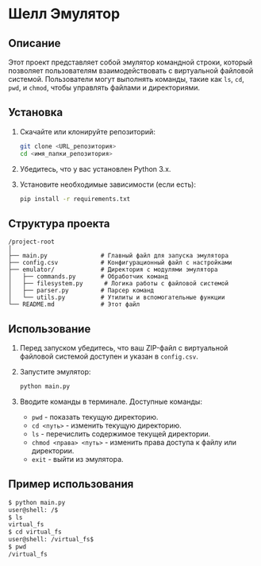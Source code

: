 
# Шелл Эмулятор

## Описание

Этот проект представляет собой эмулятор командной строки, который позволяет пользователям взаимодействовать с виртуальной файловой системой. Пользователи могут выполнять команды, такие как `ls`, `cd`, `pwd`, и `chmod`, чтобы управлять файлами и директориями.

## Установка

1. Скачайте или клонируйте репозиторий:

   ```bash
   git clone <URL_репозитория>
   cd <имя_папки_репозитория>
   ```

2. Убедитесь, что у вас установлен Python 3.x.

3. Установите необходимые зависимости (если есть):

   ```bash
   pip install -r requirements.txt
   ```

## Структура проекта

```
/project-root
│
├── main.py               # Главный файл для запуска эмулятора
├── config.csv            # Конфигурационный файл с настройками
├── emulator/             # Директория с модулями эмулятора
│   ├── commands.py       # Обработчик команд
│   ├── filesystem.py      # Логика работы с файловой системой
│   ├── parser.py         # Парсер команд
│   └── utils.py          # Утилиты и вспомогательные функции
└── README.md             # Этот файл
```

## Использование

1. Перед запуском убедитесь, что ваш ZIP-файл с виртуальной файловой системой доступен и указан в `config.csv`.

2. Запустите эмулятор:

   ```bash
   python main.py
   ```

3. Вводите команды в терминале. Доступные команды:

   - `pwd` - показать текущую директорию.
   - `cd <путь>` - изменить текущую директорию.
   - `ls` - перечислить содержимое текущей директории.
   - `chmod <права> <путь>` - изменить права доступа к файлу или директории.
   - `exit` - выйти из эмулятора.

## Пример использования

```bash
$ python main.py
user@shell: /$
$ ls
virtual_fs
$ cd virtual_fs
user@shell: /virtual_fs$
$ pwd
/virtual_fs
```
